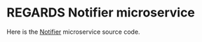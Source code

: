 #  REGARDS Notifier microservice

Here is the [Notifier](https://regardsoss.github.io/docs/development/backend/services/notifier/overview/) microservice source code.
